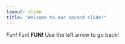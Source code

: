 ```yaml
---
layout: slide
title: "Welcome to our second slide!"
---
```

_Fun!_ Fun! **FUN!**
Use the left arrow to go back!
